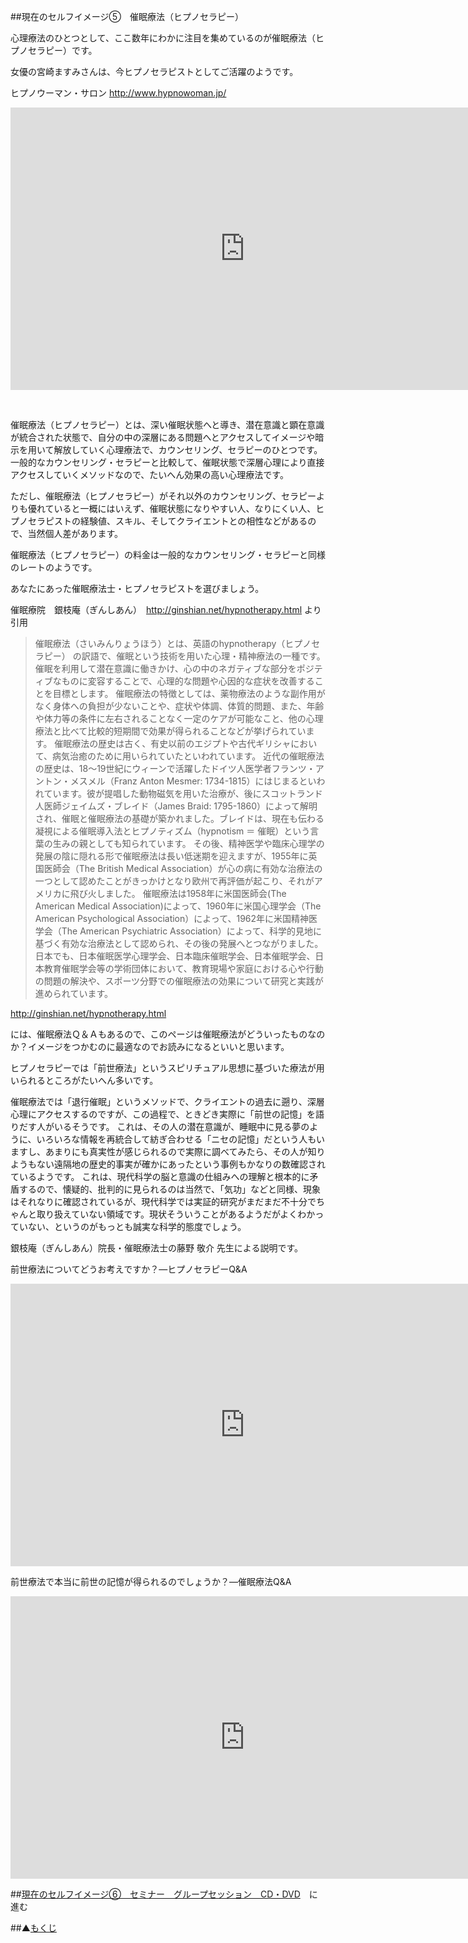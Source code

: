 ##現在のセルフイメージ⑤　催眠療法（ヒプノセラピー）

心理療法のひとつとして、ここ数年にわかに注目を集めているのが催眠療法（ヒプノセラピー）です。

女優の宮崎ますみさんは、今ヒプノセラピストとしてご活躍のようです。

ヒプノウーマン・サロン
http://www.hypnowoman.jp/

<p><span class='embed-youtube' style='text-align:center; display: block;'><iframe class='youtube-player' type='text/html' width='750' height='452' src='http://www.youtube.com/embed/CIMJ67Q_Qcw?version=3&#038;rel=1&#038;fs=1&#038;showsearch=0&#038;showinfo=1&#038;iv_load_policy=1&#038;wmode=transparent' frameborder='0'></iframe></span></p>
<p>&nbsp;</p>

 
催眠療法（ヒプノセラピー）とは、深い催眠状態へと導き、潜在意識と顕在意識が統合された状態で、自分の中の深層にある問題へとアクセスしてイメージや暗示を用いて解放していく心理療法で、カウンセリング、セラピーのひとつです。一般的なカウンセリング・セラピーと比較して、催眠状態で深層心理により直接アクセスしていくメソッドなので、たいへん効果の高い心理療法です。

ただし、催眠療法（ヒプノセラピー）がそれ以外のカウンセリング、セラピーよりも優れていると一概にはいえず、催眠状態になりやすい人、なりにくい人、ヒプノセラピストの経験値、スキル、そしてクライエントとの相性などがあるので、当然個人差があります。

催眠療法（ヒプノセラピー）の料金は一般的なカウンセリング・セラピーと同様のレートのようです。

あなたにあった催眠療法士・ヒプノセラピストを選びましょう。

催眠療院　銀枝庵（ぎんしあん）　http://ginshian.net/hypnotherapy.html
より引用

>催眠療法（さいみんりょうほう）とは、英語のhypnotherapy（ヒプノセラピー）
の訳語で、催眠という技術を用いた心理・精神療法の一種です。
催眠を利用して潜在意識に働きかけ、心の中のネガティブな部分をポジティブなものに変容することで、心理的な問題や心因的な症状を改善することを目標とします。
催眠療法の特徴としては、薬物療法のような副作用がなく身体への負担が少ないことや、症状や体調、体質的問題、また、年齢や体力等の条件に左右されることなく一定のケアが可能なこと、他の心理療法と比べて比較的短期間で効果が得られることなどが挙げられています。
催眠療法の歴史は古く、有史以前のエジプトや古代ギリシャにおいて、病気治癒のために用いられていたといわれています。
近代の催眠療法の歴史は、18～19世紀にウィーンで活躍したドイツ人医学者フランツ・アントン・メスメル（Franz Anton Mesmer: 1734-1815）にはじまるといわれています。彼が提唱した動物磁気を用いた治療が、後にスコットランド人医師ジェイムズ・ブレイド（James Braid: 1795-1860）によって解明され、催眠と催眠療法の基礎が築かれました。ブレイドは、現在も伝わる凝視による催眠導入法とヒプノティズム（hypnotism ＝ 催眠）という言葉の生みの親としても知られています。
その後、精神医学や臨床心理学の発展の陰に隠れる形で催眠療法は長い低迷期を迎えますが、1955年に英国医師会（The British Medical Association）が心の病に有効な治療法の一つとして認めたことがきっかけとなり欧州で再評価が起こり、それがアメリカに飛び火しました。
催眠療法は1958年に米国医師会(The American Medical Association)によって、1960年に米国心理学会（The American Psychological Association）によって、1962年に米国精神医学会（The American Psychiatric Association）によって、科学的見地に基づく有効な治療法として認められ、その後の発展へとつながりました。
日本でも、日本催眠医学心理学会、日本臨床催眠学会、日本催眠学会、日本教育催眠学会等の学術団体において、教育現場や家庭における心や行動の問題の解決や、スポーツ分野での催眠療法の効果について研究と実践が進められています。

http://ginshian.net/hypnotherapy.html

には、催眠療法Ｑ＆Ａもあるので、このページは催眠療法がどういったものなのか？イメージをつかむのに最適なのでお読みになるといいと思います。

ヒプノセラピーでは「前世療法」というスピリチュアル思想に基づいた療法が用いられるところがたいへん多いです。

催眠療法では「退行催眠」というメソッドで、クライエントの過去に遡り、深層心理にアクセスするのですが、この過程で、ときどき実際に「前世の記憶」を語りだす人がいるそうです。
これは、その人の潜在意識が、睡眠中に見る夢のように、いろいろな情報を再統合して紡ぎ合わせる「ニセの記憶」だという人もいますし、あまりにも真実性が感じられるので実際に調べてみたら、その人が知りようもない遠隔地の歴史的事実が確かにあったという事例もかなりの数確認されているようです。
これは、現代科学の脳と意識の仕組みへの理解と根本的に矛盾するので、懐疑的、批判的に見られるのは当然で、「気功」などと同様、現象はそれなりに確認されているが、現代科学では実証的研究がまだまだ不十分でちゃんと取り扱えていない領域です。現状そういうことがあるようだがよくわかっていない、というのがもっとも誠実な科学的態度でしょう。

銀枝庵（ぎんしあん）院長・催眠療法士の藤野 敬介 先生による説明です。

前世療法についてどうお考えですか？―ヒプノセラピーQ&A

<p><span class='embed-youtube' style='text-align:center; display: block;'><iframe class='youtube-player' type='text/html' width='750' height='452' src='http://www.youtube.com/embed/QDZl7NZmB64?version=3&#038;rel=1&#038;fs=1&#038;showsearch=0&#038;showinfo=1&#038;iv_load_policy=1&#038;wmode=transparent' frameborder='0'></iframe></span></p>

前世療法で本当に前世の記憶が得られるのでしょうか？―催眠療法Q&A

<p><span class='embed-youtube' style='text-align:center; display: block;'><iframe class='youtube-player' type='text/html' width='750' height='452' src='http://www.youtube.com/embed/1NNZd3aA9Fk?version=3&#038;rel=1&#038;fs=1&#038;showsearch=0&#038;showinfo=1&#038;iv_load_policy=1&#038;wmode=transparent' frameborder='0'></iframe></span></p>


##[現在のセルフイメージ⑥　セミナー　グループセッション　CD・DVD](/contents/entry7/entry.html)　に進む

##▲[もくじ](/contents/a_index/entry.html)